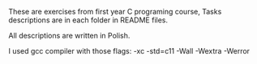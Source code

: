 These are exercises from first year C programing course,
Tasks descriptions are in each folder in README files.

All descriptions are written in Polish.

I used gcc compiler with those flags: -xc -std=c11 -Wall -Wextra -Werror

